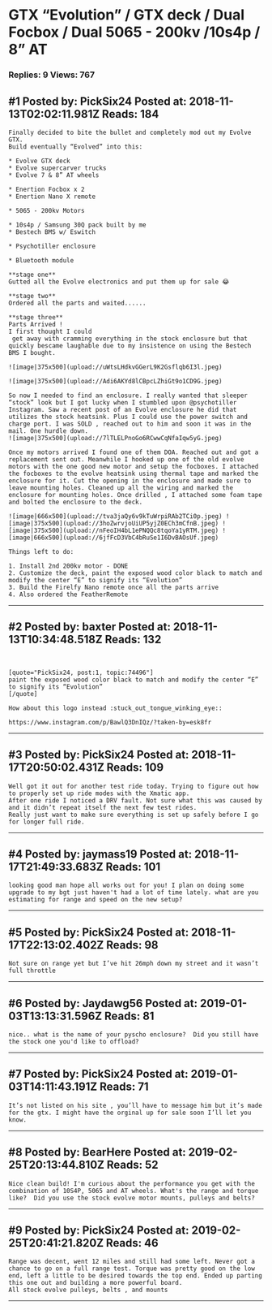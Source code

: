 # GTX “Evolution” / GTX deck / Dual Focbox / Dual 5065 - 200kv /10s4p / 8” AT

### Replies: 9 Views: 767

## \#1 Posted by: PickSix24 Posted at: 2018-11-13T02:02:11.981Z Reads: 184

```
Finally decided to bite the bullet and completely mod out my Evolve GTX. 
Build eventually “Evolved” into this:

* Evolve GTX deck 
* Evolve supercarver trucks
* Evolve 7 & 8” AT wheels

* Enertion Focbox x 2
* Enertion Nano X remote

* 5065 - 200kv Motors 

* 10s4p / Samsung 30Q pack built by me
* Bestech BMS w/ Eswitch

* Psychotiller enclosure

* Bluetooth module 

**stage one**
Gutted all the Evolve electronics and put them up for sale 😂

**stage two**
Ordered all the parts and waited......

**stage three**
Parts Arrived ! 
I first thought I could
 get away with cramming everything in the stock enclosure but that quickly bescame laughable due to my insistence on using the Bestech BMS I bought. 

![image|375x500](upload://uWtsLHdkvGGerL9K2Gsflqb6I3l.jpeg)

![image|375x500](upload://Adi6AKYd8lCBpcLZhiGt9o1CD9G.jpeg)

So now I needed to find an enclosure. I really wanted that sleeper “stock” look but I got lucky when I stumbled upon @psychotiller Instagram. Saw a recent post of an Evolve enclosure he did that utilizes the stock heatsink. Plus I could use the power switch and charge port. I was SOLD , reached out to him and soon it was in the mail. One hurdle down. 
![image|375x500](upload://7lTLELPnoGo6RCwwCqNfaIqw5yG.jpeg)

Once my motors arrived I found one of them DOA. Reached out and got a replacement sent out. Meanwhile I hooked up one of the old evolve motors with the one good new motor and setup the focboxes. I attached the focboxes to the evolve heatsink using thermal tape and marked the enclosure for it. Cut the opening in the enclosure and made sure to leave mounting holes. Cleaned up all the wiring and marked the enclosure for mounting holes. Once drilled , I attached some foam tape and bolted the enclosure to the deck. 

![image|666x500](upload://tva3jaQy6v9kTuWrpiRAb2TCi0p.jpeg) ![image|375x500](upload://3hoZwrvjoUiUP5yjZ0ECh3mCfnB.jpeg) ![image|375x500](upload://nFeoIH4bL1ePNQQc8tqoYa1yRTM.jpeg) ![image|666x500](upload://6jfFcD3VbC4bRuSe1I6DvBAOsUf.jpeg) 

Things left to do:

1. Install 2nd 200kv motor - DONE 
2. Customize the deck, paint the exposed wood color black to match and modify the center “E” to signify its “Evolution”
3. Build the Firelfy Nano remote once all the parts arrive
4. Also ordered the FeatherRemote
```

---
## \#2 Posted by: baxter Posted at: 2018-11-13T10:34:48.518Z Reads: 132

```


[quote="PickSix24, post:1, topic:74496"]
paint the exposed wood color black to match and modify the center “E” to signify its “Evolution”
[/quote]

How about this logo instead :stuck_out_tongue_winking_eye:: 

https://www.instagram.com/p/BawlQ3DnIQz/?taken-by=esk8fr
```

---
## \#3 Posted by: PickSix24 Posted at: 2018-11-17T20:50:02.431Z Reads: 109

```
Well got it out for another test ride today. Trying to figure out how to properly set up ride modes with the Xmatic app. 
After one ride I noticed a DRV fault. Not sure what this was caused by and it didn’t repeat itself the next few test rides. 
Really just want to make sure everything is set up safely before I go for longer full ride.
```

---
## \#4 Posted by: jaymass19 Posted at: 2018-11-17T21:49:33.683Z Reads: 101

```
looking good man hope all works out for you! I plan on doing some upgrade to my bgt just haven't had a lot of time lately. what are you estimating for range and speed on the new setup?
```

---
## \#5 Posted by: PickSix24 Posted at: 2018-11-17T22:13:02.402Z Reads: 98

```
Not sure on range yet but I’ve hit 26mph down my street and it wasn’t full throttle
```

---
## \#6 Posted by: Jaydawg56 Posted at: 2019-01-03T13:13:31.596Z Reads: 81

```
nice.. what is the name of your pyscho enclosure?  Did you still have the stock one you'd like to offload?
```

---
## \#7 Posted by: PickSix24 Posted at: 2019-01-03T14:11:43.191Z Reads: 71

```
It’s not listed on his site , you’ll have to message him but it’s made for the gtx. I might have the orginal up for sale soon I’ll let you know.
```

---
## \#8 Posted by: BearHere Posted at: 2019-02-25T20:13:44.810Z Reads: 52

```
Nice clean build! I'm curious about the performance you get with the combination of 10S4P, 5065 and AT wheels. What's the range and torque like?  Did you use the stock evolve motor mounts, pulleys and belts?
```

---
## \#9 Posted by: PickSix24 Posted at: 2019-02-25T20:41:21.820Z Reads: 46

```
Range was decent, went 12 miles and still had some left. Never got a chance to go on a full range test. Torque was pretty good on the low end, left a little to be desired towards the top end. Ended up parting this one out and building a more powerful board.
All stock evolve pulleys, belts , and mounts
```

---
